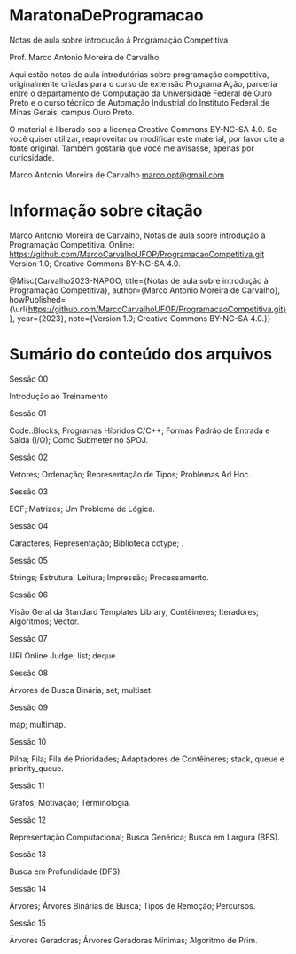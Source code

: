 # MaratonaDeProgramacao

Notas de aula sobre introdução à Programação Competitiva

Prof. Marco Antonio Moreira de Carvalho

Aqui estão notas de aula introdutórias sobre programação competitiva, originalmente criadas para o curso de extensão Programa Ação, parceria entre o departamento de Computação da Universidade Federal de Ouro Preto e o curso técnico de Automação Industrial do Instituto Federal de Minas Gerais, campus Ouro Preto.

O material é liberado sob a licença Creative Commons BY-NC-SA 4.0. Se você quiser utilizar, reaproveitar ou modificar este material, por favor cite a fonte original. Também gostaria que você me avisasse, apenas por curiosidade.


Marco Antonio Moreira de Carvalho
marco.opt@gmail.com


# Informação sobre citação 

Marco Antonio Moreira de Carvalho, Notas de aula sobre introdução à Programação Competitiva. Online: https://github.com/MarcoCarvalhoUFOP/ProgramacaoCompetitiva.git Version 1.0; Creative Commons BY-NC-SA 4.0.

@Misc{Carvalho2023-NAPOO,
title={Notas de aula sobre introdução à Programação Competitiva},
author={Marco Antonio Moreira de Carvalho}, 
howPublished={\url{https://github.com/MarcoCarvalhoUFOP/ProgramacaoCompetitiva.git}}, 
year={2023},
note={Version 1.0; Creative Commons BY-NC-SA 4.0.}}

# Sumário do conteúdo dos arquivos

Sessão 00

Introdução ao Treinamento

Sessão 01

Code::Blocks; 
Programas Híbridos C/C++; 
Formas Padrão de Entrada e Saída (I/O); 
Como Submeter no SPOJ.

Sessão 02

Vetores; 
Ordenação; 
Representação de Tipos; 
Problemas Ad Hoc.

Sessão 03

EOF; 
Matrizes; 
Um Problema de Lógica.

Sessão 04

Caracteres; 
Representação; 
Biblioteca cctype; 
.
 
Sessão 05

Strings; 
Estrutura; 
Leitura; 
Impressão; 
Processamento. 

Sessão 06

Visão Geral da Standard Templates Library; 
Contêineres; 
Iteradores; 
Algoritmos; 
Vector.

Sessão 07

URI Online Judge; 
list; 
deque. 

Sessão 08

Árvores de Busca Binária; 
set; 
multiset.

Sessão 09

map; 
multimap.

Sessão 10

Pilha; 
Fila; 
Fila de Prioridades; 
Adaptadores de Contêineres; 
stack, queue e priority_queue.

Sessão 11

Grafos; 
Motivação; 
Terminologia.


Sessão 12

Representação Computacional; 
Busca Genérica; 
Busca em Largura (BFS).

Sessão 13

Busca em Profundidade (DFS).

Sessão 14

Árvores; 
Árvores Binárias de Busca; 
Tipos de Remoção; 
Percursos.

Sessão 15

Árvores Geradoras; 
Árvores Geradoras Mínimas; 
Algoritmo de Prim.
